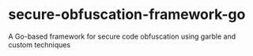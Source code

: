# secure-obfuscation-framework-go
A Go-based framework for secure code obfuscation using garble and custom techniques

